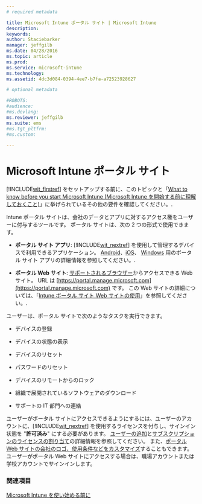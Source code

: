 ```yaml
---
# required metadata

title: Microsoft Intune ポータル サイト | Microsoft Intune
description:
keywords:
author: Staciebarker
manager: jeffgilb
ms.date: 04/28/2016
ms.topic: article
ms.prod:
ms.service: microsoft-intune
ms.technology:
ms.assetid: 4dc3d084-0394-4ee7-b7fa-a72523928627

# optional metadata

#ROBOTS:
#audience:
#ms.devlang:
ms.reviewer: jeffgilb
ms.suite: ems
#ms.tgt_pltfrm:
#ms.custom:

---
```


# Microsoft Intune ポータル サイト

[!INCLUDE[wit_firstref](../includes/wit_firstref_md.md)] をセットアップする前に、このトピックと「[What to know before you start Microsoft Intune (Microsoft Intune を開始する前に理解しておくこと)](what-to-know-before-you-start-microsoft-intune.md)」に挙げられているその他の要件を確認してください。.

Intune ポータル サイトは、会社のデータとアプリに対するアクセス権をユーザーに付与するツールです。 ポータル サイトは、次の 2 つの形式で使用できます。

-   **ポータル サイト アプリ**: [!INCLUDE[wit_nextref](../includes/wit_nextref_md.md)] を使用して管理するデバイスで利用できるアプリケーション。 [Android](/Intune/EndUser/using-your-android-device-with-intune)、[iOS](/Intune/EndUser/using-your-ios-or-mac-os-x-device-with-intune)、
[Windows](/Intune/EndUser/using-your-windows-device-with-intune) 用のポータル サイト アプリの詳細情報を参照してください。.


- **ポータル Web サイト**: [サポートされるブラウザー](supported-web-browsers.md)からアクセスできる Web サイト。 URL は [https://portal.manage.microsoft.com](https://portal.manage.microsoft.com) です。 この Web サイトの詳細については、「[Intune ポータル サイト Web サイトの使用](/Intune/EndUser/using-the-intune-company-portal-website)」を参照してください。.

ユーザーは、ポータル サイトで次のようなタスクを実行できます。

-   デバイスの登録

-   デバイスの状態の表示

-   デバイスのリセット

-   パスワードのリセット

-   デバイスのリモートからのロック

-   組織で展開されているソフトウェアのダウンロード

-   サポートの IT 部門への連絡

ユーザーがポータル サイトにアクセスできるようにするには、ユーザーのアカウントに、[!INCLUDE[wit_nextref](../includes/wit_nextref_md.md)] を使用するライセンスを付与し、サインイン状態を "**許可済み**" にする必要があります。 [ユーザーの追加](start-with-a-paid-subscription-to-microsoft-intune-step-3.md)と[サブスクリプションのライセンスの割り当て](start-with-a-paid-subscription-to-microsoft-intune-step-4.md)の詳細情報を参照してください。 また、[ポータル Web サイトの会社のロゴ、使用条件などをカスタマイズ](start-with-a-paid-subscription-to-microsoft-intune-step-7.md)することもできます。 ユーザーがポータル Web サイトにアクセスする場合は、職場アカウントまたは学校アカウントでサインインします。

### 関連項目
[Microsoft Intune を使い始める前に](what-to-know-before-you-start-microsoft-intune.md)


<!--HONumber=May16_HO1-->


